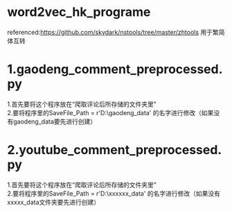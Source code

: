 # word2vec_hk_programe
referenced:https://github.com/skydark/nstools/tree/master/zhtools 用于繁简体互转
# 1.gaodeng_comment_preprocessed.py
1.首先要将这个程序放在“爬取评论后所存储的文件夹里”<br/>
2.要将程序里的SaveFile_Path =  r'D:\gaodeng_data'  的名字进行修改（如果没有gaodeng_data要先进行创建）
# 2.youtube_comment_preprocessed.py
1.首先要将这个程序放在“爬取评论后所存储的文件夹里”<br/>
2.要将程序里的SaveFile_Path =  r'D:\xxxxxx_data'  的名字进行修改（如果没有xxxxx_data文件夹要先进行创建）
